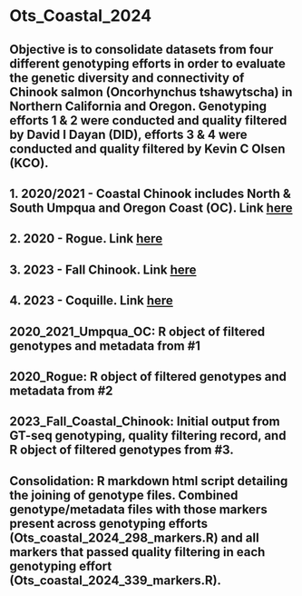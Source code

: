 # Ots_Coastal_2024
## Objective is to consolidate datasets from four different genotyping efforts in order to evaluate the genetic diversity and connectivity of Chinook salmon (Oncorhynchus tshawytscha) in Northern California and Oregon. Genotyping efforts 1 & 2 were conducted and quality filtered by David I Dayan (DID), efforts 3 & 4 were conducted and quality filtered by Kevin C Olsen (KCO). 

## 1. 2020/2021 - Coastal Chinook includes North & South Umpqua and Oregon Coast (OC). Link [here](https://github.com/david-dayan/Umpqua_Ots_OC_or_SONCC/tree/main/genotype_data/OC_Umpqua)

## 2. 2020 - Rogue. Link [here](https://github.com/david-dayan/Umpqua_Ots_OC_or_SONCC/tree/main/genotype_data/Rogue)

## 3. 2023 - Fall Chinook. Link [here](https://github.com/Olsen-KC/Ots_Coastal_2024/tree/main/2023_Fall_Coastal_Chinook)

## 4. 2023 - Coquille. Link [here](https://github.com/Olsen-KC/Ots_COQR_2023/tree/main/filtering_record_filtered_genotypes) 

## 2020_2021_Umpqua_OC: R object of filtered genotypes and metadata from #1 
## 2020_Rogue: R object of filtered genotypes and metadata from #2 
## 2023_Fall_Coastal_Chinook: Initial output from GT-seq genotyping, quality filtering record, and R object of filtered genotypes from #3. 
## Consolidation: R markdown html script detailing the joining of genotype files. Combined genotype/metadata files with those markers present across genotyping efforts (Ots_coastal_2024_298_markers.R) and all markers that passed quality filtering in each genotyping effort (Ots_coastal_2024_339_markers.R).  
